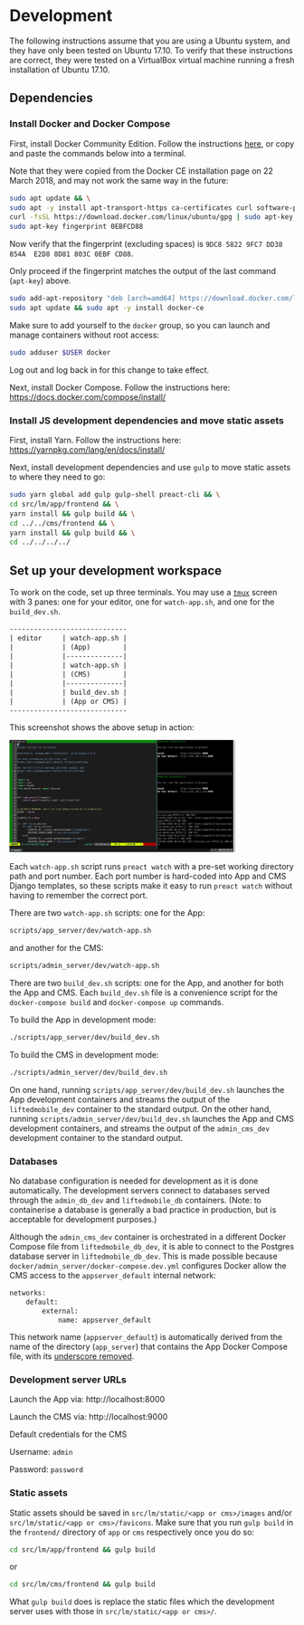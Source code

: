 # Development

The following instructions assume that you are using a Ubuntu system, and they
have only been tested on Ubuntu 17.10. To verify that these instructions are
correct, they were tested on a VirtualBox virtual machine running a fresh
installation of Ubuntu 17.10.

## Dependencies

### Install Docker and Docker Compose
First, install Docker Community Edition. Follow the instructions
[here](https://docs.docker.com/install/linux/docker-ce/ubuntu/), or copy and
paste the commands below into a terminal.

Note that they were copied from the Docker CE installation page on 22 March
2018, and may not work the same way in the future:

```bash
sudo apt update && \
sudo apt -y install apt-transport-https ca-certificates curl software-properties-common && \
curl -fsSL https://download.docker.com/linux/ubuntu/gpg | sudo apt-key add - && \
sudo apt-key fingerprint 0EBFCD88
```

Now verify that the fingerprint (excluding spaces) is `9DC8 5822 9FC7 DD38 854A  E2D8 8D81 803C
0EBF CD88`.

Only proceed if the fingerprint matches the output of the last command (`apt-key`) above.

```bash
sudo add-apt-repository "deb [arch=amd64] https://download.docker.com/linux/ubuntu $(lsb_release -cs) stable" && \
sudo apt update && sudo apt -y install docker-ce
```

Make sure to add yourself to the `docker` group, so you can launch and manage
containers without root access:

```bash
sudo adduser $USER docker
```

Log out and log back in for this change to take effect.

Next, install Docker Compose. Follow the instructions here:
https://docs.docker.com/compose/install/

### Install JS development dependencies and move static assets

First, install Yarn. Follow the instructions here:
https://yarnpkg.com/lang/en/docs/install/

Next, install development dependencies and use `gulp` to move static assets to
where they need to go:

```bash
sudo yarn global add gulp gulp-shell preact-cli && \
cd src/lm/app/frontend && \
yarn install && gulp build && \
cd ../../cms/frontend && \
yarn install && gulp build && \
cd ../../../../
```

## Set up your development workspace

To work on the code, set up three terminals. You may use a
[`tmux`](https://tmux.github.io/) screen with 3 panes: one for your editor, one
for `watch-app.sh`, and one for the `build_dev.sh`.

```
-----------------------------
| editor     | watch-app.sh |
|            | (App)        |
|            |--------------|
|            | watch-app.sh |
|            | (CMS)        |
|            |--------------|
|            | build_dev.sh |
|            | (App or CMS) |
-----------------------------
```

This screenshot shows the above setup in action:

<a href="./images/dev_terminal.png" target="_blank">
    <img src="./images/dev_terminal.png" width=400 />
</a>

Each `watch-app.sh` script runs `preact watch` with a pre-set working directory
path and port number. Each port number is hard-coded into App and CMS Django
templates, so these scripts make it easy to run `preact watch` without having
to remember the correct port.

There are two `watch-app.sh` scripts: one for the App: 

```bash
scripts/app_server/dev/watch-app.sh
```

and another for the CMS:

```bash
scripts/admin_server/dev/watch-app.sh
```

There are two `build_dev.sh` scripts: one for the App, and another for both the
App and CMS. Each `build_dev.sh` file is a convenience script for the
`docker-compose build` and `docker-compose up` commands.

To build the App in development mode:

```bash
./scripts/app_server/dev/build_dev.sh
```

To build the CMS in development mode:
```bash
./scripts/admin_server/dev/build_dev.sh
```

On one hand, running `scripts/app_server/dev/build_dev.sh` launches the App
development containers and streams the output of the `liftedmobile_dev`
container to the standard output. On the other hand, running
`scripts/admin_server/dev/build_dev.sh` launches the App and CMS development
containers, and streams the output of the `admin_cms_dev` development container
to the standard output.


### Databases

No database configuration is needed for development as it is done
automatically. The development servers connect to databases served through the
`admin_db_dev` and `liftedmobile_db` containers. (Note: to containerise a
database is generally a bad practice in production, but is acceptable for
development purposes.)

Although the `admin_cms_dev` container is orchestrated in a different Docker
Compose file from `liftedmobile_db_dev`, it is able to connect to the Postgres
database server in `liftedmobile_db_dev`. This is made possible because
`docker/admin_server/docker-compose.dev.yml` configures Docker allow the CMS
access to the `appserver_default` internal network:

```
networks:
    default:
        external:
            name: appserver_default
```

This network name (`appserver_default`) is automatically derived from the name
of the directory (`app_server`) that contains the App Docker Compose file, with
its [underscore removed](https://github.com/docker/compose/issues/2923).

### Development server URLs

Launch the App via: http://localhost:8000

Launch the CMS via: http://localhost:9000

Default credentials for the CMS

Username: `admin`

Password: `password`

### Static assets

Static assets should be saved in `src/lm/static/<app or cms>/images` and/or
`src/lm/static/<app or cms>/favicons`. Make sure that you run `gulp build`
in the `frontend/` directory of `app` or `cms` respectively once you do so:

```bash
cd src/lm/app/frontend && gulp build
```

or

```bash
cd src/lm/cms/frontend && gulp build
```

What `gulp build` does is replace the static files which the development server
uses with those in `src/lm/static/<app or cms>/`.
